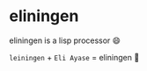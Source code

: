 # eliningen
eliningen is a lisp processor :smile:

`leiningen` + `Eli Ayase` = eliningen :thinking:
